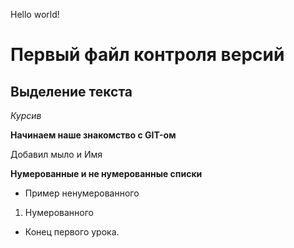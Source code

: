 Hello world!

# Первый файл контроля версий

## Выделение текста

*Курсив*

**Начинаем наше знакомство с GIT-ом**

Добавил мыло и Имя

**Нумерованные и не нумерованные списки**

* Пример ненумерованного

1. Нумерованного

* Конец первого урока.
#
